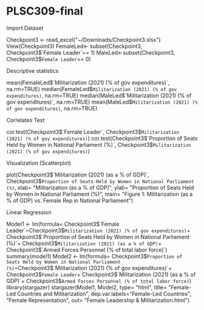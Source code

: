 # PLSC309-final

Import Dataset

Checkpoint3 <- read_excel("~/Downloads/Checkpoint3.xlsx")
View(Checkpoint3)
FemaleLed<- subset(Checkpoint3, Checkpoint3$`Female Leader`== 1)
MaleLed<-subset(Checkpoint3, Checkpoint3$`Female Leader`== 0)

Descriptive statistics

mean(FemaleLed$`Militarization (2021) (% of gov expenditures)`, na.rm=TRUE)
median(FemaleLed$`Militarization (2021) (% of gov expenditures)`, na.rm=TRUE)
median(MaleLed$`Militarization (2021) (% of gov expenditures)`, na.rm=TRUE)
mean(MaleLed$`Militarization (2021) (% of gov expenditures)`, na.rm=TRUE)

Correlates Test

cor.test(Checkpoint3$`Female Leader`, Checkpoint3$`Militarization (2021) (% of gov expenditures)`)
cor.test(Checkpoint3$`Proportion of Seats Held by Women in National Parliament (%)`, Checkpoint3$`Militarization (2021) (% of gov expenditures)`)

Visualization (Scatterplot)

plot(Checkpoint3$`Militarization (2021) (as a % of GDP)`, Checkpoint3$`Proportion of Seats Held by Women in National Parliament (%)`, xlab= "Militarization (as a % of GDP)", ylab= "Proportion of Seats Held by Women in National Parliament (%)", main= "Figure 1: Militarization (as a % of GDP) vs. Female Rep in National Parliament")


Linear Regression

Model1 <- lm(formula= Checkpoint3$`Female Leader`~Checkpoint3$`Militarization (2021) (% of gov expenditures)`+ Checkpoint3$`Proportion of Seats Held by Women in National Parliament (%)`+ Checkpoint3$`Militarization (2021) (as a % of GDP)`+ Checkpoint3$`Armed Forces Personnel (% of total labor force)`)
summary(model1)
Model2 <- lm(formula= Checkpoint3$`Proportion of Seats Held by Women in National Parliament (%)`~Checkpoint3$`Militarization (2021) (% of gov expenditures)`+ Checkpoint3$`Female Leader`+ Checkpoint3$`Militarization (2021) (as a % of GDP)`+ Checkpoint3$`Armed Forces Personnel (% of total labor force)`)
library(stargazer)
stargazer(Model1, Model2, type= "html", title= "Female-Led Countries and Militarization", dep.var.labels="Female-Led Countries", "Female Representation", out= "Female Leadership & Militarization.html")
